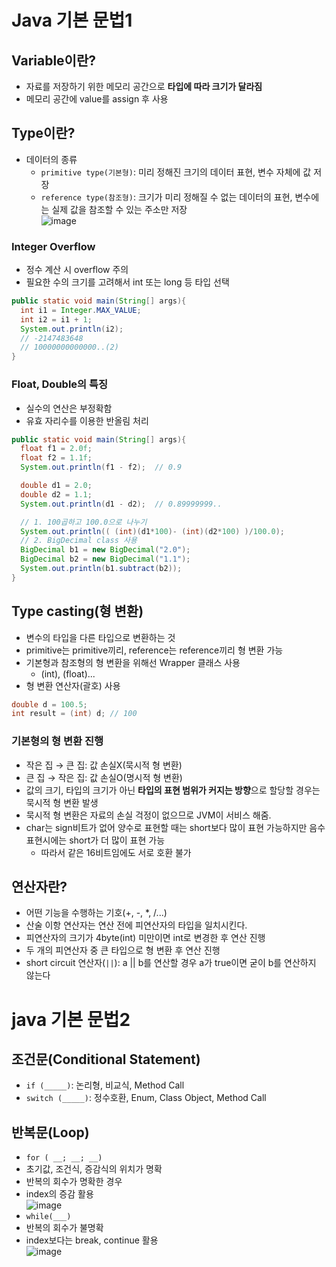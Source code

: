 # Java 기본 문법1
## Variable이란?
- 자료를 저장하기 위한 메모리 공간으로 **타입에 따라 크기가 달라짐**
- 메모리 공간에 value를 assign 후 사용

## Type이란?
- 데이터의 종류
  - `primitive type(기본형)`: 미리 정해진 크기의 데이터 표현, 변수 자체에 값 저장
  - `reference type(참조형)`: 크기가 미리 정해질 수 없는 데이터의 표현, 변수에는 실제 값을 참조할 수 있는 주소만 저장  
![image](https://user-images.githubusercontent.com/108309396/228397020-6068e77c-af60-448c-bcf1-8089e91ddb58.png)

### Integer Overflow
- 정수 계산 시 overflow 주의
- 필요한 수의 크기를 고려해서 int 또는 long 등 타입 선택
```java
public static void main(String[] args){
  int i1 = Integer.MAX_VALUE;
  int i2 = i1 + 1;
  System.out.println(i2);
  // -2147483648
  // 10000000000000..(2)
}
```

### Float, Double의 특징
- 실수의 연산은 부정확함
- 유효 자리수를 이용한 반올림 처리
```java
public static void main(String[] args){
  float f1 = 2.0f;
  float f2 = 1.1f;
  System.out.println(f1 - f2);  // 0.9

  double d1 = 2.0;
  double d2 = 1.1;
  System.out.println(d1 - d2);  // 0.89999999..

  // 1. 100곱하고 100.0으로 나누기
  System.out.println(( (int)(d1*100)- (int)(d2*100) )/100.0);
  // 2. BigDecimal class 사용
  BigDecimal b1 = new BigDecimal("2.0");
  BigDecimal b2 = new BigDecimal("1.1");
  System.out.println(b1.subtract(b2));
}
```

## Type casting(형 변환)
- 변수의 타입을 다른 타입으로 변환하는 것
- primitive는 primitive끼리, reference는 reference끼리 형 변환 가능
- 기본형과 참조형의 형 변환을 위해선 Wrapper 클래스 사용
  - (int), (float)...
- 형 변환 연산자(괄호) 사용
```java
double d = 100.5;
int result = (int) d; // 100
```

### 기본형의 형 변환 진행
- 작은 집 &rarr; 큰 집: 값 손실X(묵시적 형 변환)
- 큰 집 &rarr; 작은 집: 값 손실O(명시적 형 변환)
- 값의 크기, 타입의 크기가 아닌 **타입의 표현 범위가 커지는 방향**으로 할당할 경우는 묵시적 형 변환 발생
- 묵시적 형 변환은 자료의 손실 걱정이 없으므로 JVM이 서비스 해줌.
- char는 sign비트가 없어 양수로 표현할 때는 short보다 많이 표현 가능하지만 음수 표현시에는 short가 더 많이 표현 가능
  - 따라서 같은 16비트임에도 서로 호환 불가

## 연산자란?
- 어떤 기능을 수행하는 기호(+, -, *, /...)
- 산술 이항 연산자는 연산 전에 피연산자의 타입을 일치시킨다.
- 피연산자의 크기가 4byte(int) 미만이면 int로 변경한 후 연산 진행
- 두 개의 피연산자 중 큰 타입으로 형 변환 후 연산 진행
- short circuit 연산자(`||`): a || b를 연산할 경우 a가 true이면 굳이 b를 연산하지 않는다

# java 기본 문법2
## 조건문(Conditional Statement)
- `if (_____)`: 논리형, 비교식, Method Call
- `switch (_____)`: 정수호환, Enum, Class Object, Method Call

## 반복문(Loop)
- `for ( __; __; __)`
- 초기값, 조건식, 증감식의 위치가 명확
- 반복의 회수가 명확한 경우
- index의 증감 활용  
![image](https://user-images.githubusercontent.com/108309396/228401674-df93f9b5-2fa6-4f60-895b-6ff32549f135.png)    
- `while(___)`  
- 반복의 회수가 불명확
- index보다는 break, continue 활용  
![image](https://user-images.githubusercontent.com/108309396/228401757-1e40675a-39cc-4b33-ac70-c4161570fad4.png)  